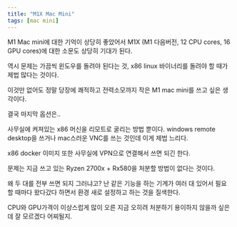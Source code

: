 ```yaml
---
title: "M1X Mac Mini"
tags: [mac mini]
---
```


M1 Mac mini에 대한 기억이 상당히 좋았어서 M1X (M1 다음버전, 12 CPU cores, 16 GPU cores)에 대한 소문도 상당히 기대가 된다.

역시 문제는 가끔씩 윈도우를 돌려야 된다는 것, x86 linux 바이너리를 돌려야 할 때가 제법 많다는 것이다.

이것만 없어도 정말 당장에 쾌적하고 전력소모까지 작은 M1 mac mini를 쓰고 싶은 생각이다.

결국 마지막 옵션은..

사무실에 켜져있는 x86 머신을 리모트로 굴리는 방법 뿐이다. windows remote desktop을 쓰거나 mac스러운 VNC를 쓰는 것인데 이게 제법 느리다.

x86 docker 이미지 또한 사무실에 VPN으로 연결해서 쓰면 되긴 한다.

문제는 지금 쓰고 있는 Ryzen 2700x + Rx580을 처분할 방법이 없다는 것이다.

왜 두 대를 전부 쓰면 되지 그러냐고? 난 같은 기능을 하는 기계가 여러 대 있어서 필요할 때마다 왔다갔다 하면서 환경 새로 설정하고 하는 것을 질색한다. 

CPU와 GPU가격이 이상스럽게 많이 오른 지금 오히려 처분하기 용이하지 않을까 싶은데 잘 모르겠다 어찌될지. 